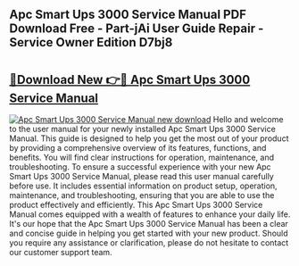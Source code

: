 ## Apc Smart Ups 3000 Service Manual PDF Download Free - Part-jAi User Guide Repair - Service Owner Edition D7bj8

# <h2><a href="http://bc42600.oget.top/?id=Apc+Smart+Ups+3000+Service+Manual">🔗Download New 👉🔴 Apc Smart Ups 3000 Service Manual</a></h2>

[![Apc Smart Ups 3000 Service Manual new download](https://i.imgur.com/5g1atiW.png)](http://bc42600.oget.top/?id=Apc+Smart+Ups+3000+Service+Manual)
Hello and welcome to the user manual for your newly installed Apc Smart Ups 3000 Service Manual. This guide is designed to help you get the most out of your product by providing a comprehensive overview of its features, functions, and benefits. You will find clear instructions for operation, maintenance, and troubleshooting. To ensure a successful experience with your new Apc Smart Ups 3000 Service Manual, please read this user manual carefully before use. It includes essential information on product setup, operation, maintenance, and troubleshooting, ensuring that you are able to use the product effectively and efficiently. This Apc Smart Ups 3000 Service Manual comes equipped with a wealth of features to enhance your daily life. It's our hope that the Apc Smart Ups 3000 Service Manual has been a clear and concise guide in helping you get started with your new product. Should you require any assistance or clarification, please do not hesitate to contact our customer support team.
